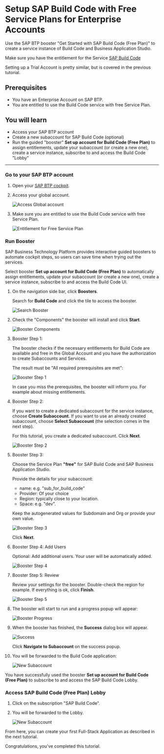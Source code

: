 <!---
parser: v2
auto_validation: true
time: 5
tags: [tutorial>beginner, topic>machine-learning, topic>artificial-intelligence, topic>cloud, software-product>sap-business-technology-platform, tutorial>free-tier]
primary_tag: topic>machine-learning
author_name: Oliver Stiefbold
-->



# Setup SAP Build Code with Free Service Plans for Enterprise Accounts

<!-- description --> Use the SAP BTP booster "Get Started with SAP Build Code (Free Plan)" to create a service instance of Build Code and Business Application Studio.

Make sure you have the entitlement for the Service [SAP Build Code](https://discovery-center.cloud.sap/serviceCatalog/sap-build-code?region=all&service_plan=standard&commercialModel=cloud)


Setting up a Trial Account is pretty similar, but is covered in the previous tutorial.


## Prerequisites
- You have an Enterprise Account on SAP BTP.  
- You are entitled to use the Build Code service with free Service Plan.




## You will learn
  - Access your SAP BTP account
  - Create a new subaccount for SAP Build Code (optional)
  - Run the guided "booster" **Set up account for Build Code (Free Plan)** to assign entitlements, update your subaccount (or create a new one), create a service instance, subscribe to and access the Build Code "Lobby"

---

### Go to your SAP BTP account


1. Open your [SAP BTP cockpit](https://emea.cockpit.btp.cloud.sap/cockpit).

2. Access your global account.

   ![Access Global account](images/00_bc_free_ga.png)

3. Make sure you are entitled to use the Build Code service with free Service Plan.

    ![Entitlement for Free Service Plan](images/00_bc_free_entitlement.png)


### Run Booster


SAP Business Technology Platform provides interactive guided boosters to automate cockpit steps, so users can save time when trying out the services.

Select booster **Set up account for Build Code (Free Plan)** to automatically assign entitlements, update your subaccount (or create a new one), create a service instance, subscribe to and access the Build Code UI.

1. On the navigation side bar, click **Boosters**.

    Search for **Build Code** and click the tile to access the booster.

    ![Search Booster](images/01_bc_boosters.png)

2. Check the "Components" the booster will install and click **Start**.

    ![Booster Components](images/01_bc_booster_components.png)

3. Booster Step 1: 

    The booster checks if the necessary entitlements for Build Code are available and free in the Global Account and you have the authorization to create Subaccounts and Services. 

    The result must be "All required prerequisites are met":

    ![Booster Step 1](images/02_freebooster_step1_passed.png)

    In case you miss the prerequisites, the booster will inform you. For example about missing entitlements.

    


4. Booster Step 2: 

    If you want to create a dedicated subaccount for the service instance, choose **Create Subaccount**. If you want to use an already created subaccount, choose **Select Subaccount** (the selection comes in the next step). 
   
    For this tutorial, you create a dedicated subaccount. Click **Next**.

    ![Booster Step 2](images/02_freebooster_step2.png)



5. Booster Step 3:

    Choose the Service Plan **"free"** for SAP Build Code and SAP Business Application Studio.

    Provide the details for your subaccount:

    - name: e.g. "sub_for_build_code"
    - Provider: Of your choice
    - Region: typically close to your location.
    - Space: e.g. "dev".

    Keep the autogenerated values for Subdomain and Org or provide your own value.

    ![Booster Step 3](images/04_freebooster_step3.png)

    Click **Next**.

6. Booster Step 4: Add Users

    Optional: Add additional users. Your user will be automatically added.

    ![Booster Step 4](images/05_freebooster_step4.png)

7. Booster Step 5: Review

    Review your settings for the booster. Double-check the region for example. If everything is ok, click **Finish**.

   

    ![Booster Step 5](images/06_freebooster_step5.png)


8.  The booster will start to run and a progress popup will appear:

    ![Booster Progress](images/07_freebooster_progress.png)


9. When the booster has finished, the **Success** dialog box will appear.

    ![Success](images/08_freebooster_navigate.png)

    Click **Navigate to Subaccount** on the success popup.
 
10. You will be forwarded to the Build Code application:
   
     ![New Subaccount](images/09_freebooster_subs.png)


You have successfully used the booster **Set up account for Build Code (Free Plan)** to subscribe to and access the SAP Build Code Lobby.






### Access SAP Build Code (Free Plan) Lobby

1. Click on the subscription "SAP Build Code".

2. You will be forwarded to the Lobby.

    ![New Subaccount](images/11_free_bc_lobby.png)

From here, you can create your first Full-Stack Application as described in the next tutorial.


Congratulations, you've completed this tutorial.